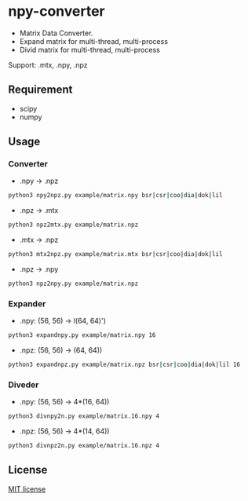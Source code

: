 # npy-converter

* Matrix Data Converter.
* Expand matrix for multi-thread, multi-process
* Divid matrix for multi-thread, multi-process

Support: .mtx, .npy, .npz

## Requirement

* scipy
* numpy

## Usage

### Converter

* .npy -> .npz

```bash
python3 npy2npz.py example/matrix.npy bsr|csr|coo|dia|dok|lil
```

* .npz -> .mtx

```bash
python3 npz2mtx.py example/matrix.npz
```

* .mtx -> .npz

```bash
python3 mtx2npz.py example/matrix.mtx bsr|csr|coo|dia|dok|lil
```

* .npz -> .npy

```bash
python3 npz2npy.py example/matrix.npz
```

### Expander

* .npy: (56, 56) -> l(64, 64)')

```bash
python3 expandnpy.py example/matrix.npy 16
```

* .npz: (56, 56) -> (64, 64))

```bash
python3 expandnpz.py example/matrix.npz bsr|csr|coo|dia|dok|lil 16
```

### Diveder

* .npy: (56, 56) -> 4*(16, 64))

```bash
python3 divnpy2n.py example/matrix.16.npy 4
```

* .npz: (56, 56) -> 4*(14, 64))

```bash
python3 divnpz2n.py example/matrix.16.npz 4 
```


## License

[MIT license](https://en.wikipedia.org/wiki/MIT_License)

